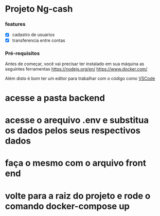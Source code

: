 # Projeto Ng-cash

### features
 - [x] cadastro de usuarios
 - [x] transferencia entre contas

### Pré-requisitos
Antes de começar, você vai precisar ter instalado em sua máquina as seguintes ferramentas
https://nodejs.org/en/ https://www.docker.com/ 

Além disto é bom ter um editor para trabalhar com o código como [VSCode](https://code.visualstudio.com/)

# acesse a pasta backend

# acesse o arequivo .env e substitua os dados pelos seus respectivos dados

# faça o mesmo com o arquivo front end

# volte para a raiz do projeto e rode o comando docker-compose up
